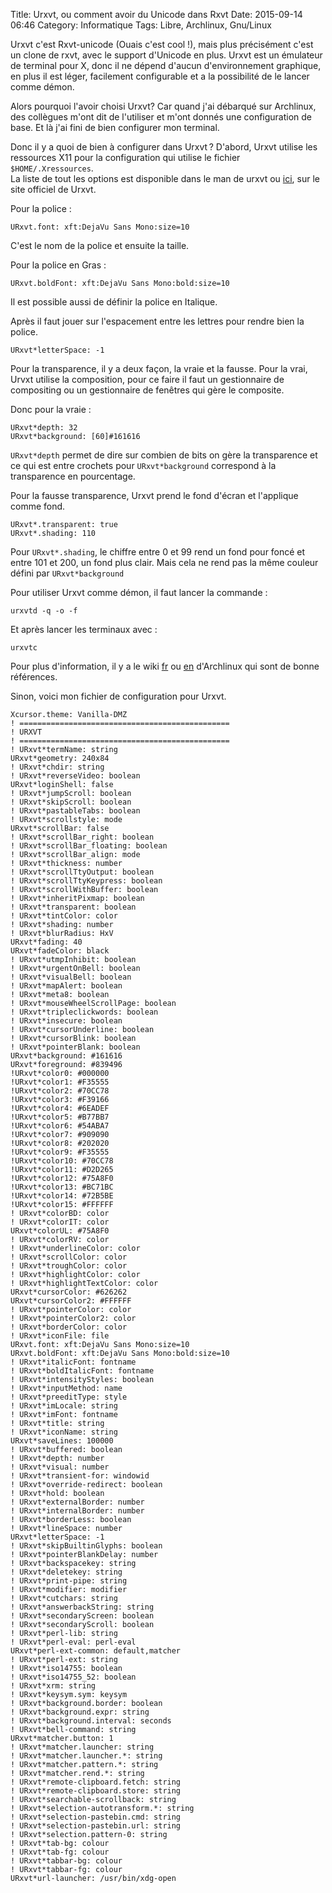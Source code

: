 Title: Urxvt, ou comment avoir du Unicode dans Rxvt
Date: 2015-09-14 06:46
Category: Informatique
Tags: Libre, Archlinux, Gnu/Linux

Urxvt c'est Rxvt-unicode (Ouais c'est cool !), mais plus précisément c'est un clone de rxvt, avec le support d'Unicode en plus. 
Urxvt est un émulateur de terminal pour X, donc il ne dépend d'aucun d'environnement graphique, en plus il est léger, facilement configurable et a la possibilité de le lancer comme démon.

Alors pourquoi l'avoir choisi Urxvt? Car quand j'ai débarqué sur Archlinux, des collègues m'ont dit de l'utiliser et m'ont donnés une configuration de base. Et là j'ai fini de bien configurer mon terminal.

Donc il y a quoi de bien à configurer dans Urxvt ? 
D'abord, Urxvt utilise les ressources X11 pour la configuration qui utilise le fichier ``$HOME/.Xressources``.  
La liste de tout les options est disponible dans le man de urxvt ou [ici](http://pod.tst.eu/http://cvs.schmorp.de/rxvt-unicode/doc/rxvt.1.pod), sur le site officiel de Urxvt.

Pour la police :
```
URxvt.font: xft:DejaVu Sans Mono:size=10
```
C'est le nom de la police et ensuite la taille.

Pour la police en Gras :
```
URxvt.boldFont: xft:DejaVu Sans Mono:bold:size=10
```
Il est possible aussi de définir la police en Italique.

Après il faut jouer sur l'espacement entre les lettres pour rendre bien la police.
```
URxvt*letterSpace: -1
```
Pour la transparence, il y a deux façon, la vraie et la fausse. Pour la vrai, Urvxt utilise la composition, pour ce faire il faut un gestionnaire de compositing ou un gestionnaire de fenêtres qui gère le composite.

Donc pour la vraie :
```
URxvt*depth: 32
URxvt*background: [60]#161616
```
``URxvt*depth`` permet de dire sur combien de bits on gère la transparence et ce qui est entre crochets pour ``URxvt*background`` correspond à la transparence en pourcentage.

Pour la fausse transparence, Urxvt prend le fond d'écran et l'applique comme fond.
```
URxvt*.transparent: true
URxvt*.shading: 110
```
Pour ``URxvt*.shading``, le chiffre entre 0 et 99 rend un fond pour foncé et entre 101 et 200, un fond plus clair. Mais cela ne rend pas la même couleur défini par ``URxvt*background``

Pour utiliser Urxvt comme démon, il faut lancer la commande :
```
urxvtd -q -o -f
```
Et après lancer les terminaux avec :

```
urxvtc
```
Pour plus d'information, il y a le wiki [fr](https://wiki.archlinux.fr/Urxvt) ou [en](https://wiki.archlinux.org/index.php/Rxvt-unicode) d'Archlinux qui sont de bonne références.

Sinon, voici mon fichier de configuration pour Urxvt.
```
Xcursor.theme: Vanilla-DMZ
! ===============================================
! URXVT
! ===============================================
! URxvt*termName: string
URxvt*geometry: 240x84
! URxvt*chdir: string
! URxvt*reverseVideo: boolean
URxvt*loginShell: false
! URxvt*jumpScroll: boolean
! URxvt*skipScroll: boolean
! URxvt*pastableTabs: boolean
! URxvt*scrollstyle: mode
URxvt*scrollBar: false
! URxvt*scrollBar_right: boolean
! URxvt*scrollBar_floating: boolean
! URxvt*scrollBar_align: mode
! URxvt*thickness: number
! URxvt*scrollTtyOutput: boolean
! URxvt*scrollTtyKeypress: boolean
! URxvt*scrollWithBuffer: boolean
! URxvt*inheritPixmap: boolean
! URxvt*transparent: boolean
! URxvt*tintColor: color
! URxvt*shading: number
! URxvt*blurRadius: HxV
URxvt*fading: 40
URxvt*fadeColor: black
! URxvt*utmpInhibit: boolean
! URxvt*urgentOnBell: boolean
! URxvt*visualBell: boolean
! URxvt*mapAlert: boolean
! URxvt*meta8: boolean
! URxvt*mouseWheelScrollPage: boolean
! URxvt*tripleclickwords: boolean
! URxvt*insecure: boolean
! URxvt*cursorUnderline: boolean
! URxvt*cursorBlink: boolean
! URxvt*pointerBlank: boolean
URxvt*background: #161616
URxvt*foreground: #839496
!URxvt*color0: #000000
!URxvt*color1: #F35555
!URxvt*color2: #70CC78
!URxvt*color3: #F39166
!URxvt*color4: #6EADEF
!URxvt*color5: #B77BB7
!URxvt*color6: #54ABA7
!URxvt*color7: #909090
!URxvt*color8: #202020
!URxvt*color9: #F35555
!URxvt*color10: #70CC78
!URxvt*color11: #D2D265
!URxvt*color12: #75A8F0
!URxvt*color13: #BC71BC
!URxvt*color14: #72B5BE
!URxvt*color15: #FFFFFF
! URxvt*colorBD: color
! URxvt*colorIT: color
URxvt*colorUL: #75A8F0
! URxvt*colorRV: color
! URxvt*underlineColor: color
! URxvt*scrollColor: color
! URxvt*troughColor: color
! URxvt*highlightColor: color
! URxvt*highlightTextColor: color
URxvt*cursorColor: #626262
URxvt*cursorColor2: #FFFFFF
! URxvt*pointerColor: color
! URxvt*pointerColor2: color
! URxvt*borderColor: color
! URxvt*iconFile: file
URxvt.font: xft:DejaVu Sans Mono:size=10
URxvt.boldFont: xft:DejaVu Sans Mono:bold:size=10
! URxvt*italicFont: fontname
! URxvt*boldItalicFont: fontname
! URxvt*intensityStyles: boolean
! URxvt*inputMethod: name
! URxvt*preeditType: style
! URxvt*imLocale: string
! URxvt*imFont: fontname
! URxvt*title: string
! URxvt*iconName: string
URxvt*saveLines: 100000
! URxvt*buffered: boolean
! URxvt*depth: number
! URxvt*visual: number
! URxvt*transient-for: windowid
! URxvt*override-redirect: boolean
! URxvt*hold: boolean
! URxvt*externalBorder: number
! URxvt*internalBorder: number
! URxvt*borderLess: boolean
! URxvt*lineSpace: number
URxvt*letterSpace: -1
! URxvt*skipBuiltinGlyphs: boolean
! URxvt*pointerBlankDelay: number
! URxvt*backspacekey: string
! URxvt*deletekey: string
! URxvt*print-pipe: string
! URxvt*modifier: modifier
! URxvt*cutchars: string
! URxvt*answerbackString: string
! URxvt*secondaryScreen: boolean
! URxvt*secondaryScroll: boolean
! URxvt*perl-lib: string
! URxvt*perl-eval: perl-eval
URxvt*perl-ext-common: default,matcher
! URxvt*perl-ext: string
! URxvt*iso14755: boolean
! URxvt*iso14755_52: boolean
! URxvt*xrm: string
! URxvt*keysym.sym: keysym
! URxvt*background.border: boolean
! URxvt*background.expr: string
! URxvt*background.interval: seconds
! URxvt*bell-command: string
URxvt*matcher.button: 1
! URxvt*matcher.launcher: string
! URxvt*matcher.launcher.*: string
! URxvt*matcher.pattern.*: string
! URxvt*matcher.rend.*: string
! URxvt*remote-clipboard.fetch: string
! URxvt*remote-clipboard.store: string
! URxvt*searchable-scrollback: string
! URxvt*selection-autotransform.*: string
! URxvt*selection-pastebin.cmd: string
! URxvt*selection-pastebin.url: string
! URxvt*selection.pattern-0: string
! URxvt*tab-bg: colour
! URxvt*tab-fg: colour
! URxvt*tabbar-bg: colour
! URxvt*tabbar-fg: colour
URxvt*url-launcher: /usr/bin/xdg-open
```
